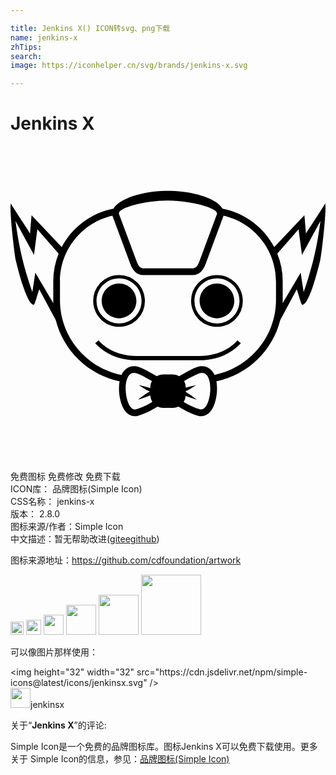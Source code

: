 ```yaml
---

title: Jenkins X() ICON转svg、png下载
name: jenkins-x
zhTips: 
search: 
image: https://iconhelper.cn/svg/brands/jenkins-x.svg

---
```


# Jenkins X  <small style="font-size: 60%;font-weight: 100"></small>

<div id="svg" class="svg-wrap">
<svg role="img" viewBox="0 0 24 24" xmlns="http://www.w3.org/2000/svg"><title>Jenkins X icon</title><path d="M11.9988 3.4123c-.0652 0-.1328 0-.198.0024-1.7862.041-3.5242.5914-3.954 1.3566-1.7138.3259-3.1573 1.4314-3.9442 2.9304l-2.298-2.426-.1183 1.3977C1.31 6.35.4773 5.1286.0235 4.3778c-.1231.4442.2728 3.8864.3814 4.3306.1062.4369.8255 3.4398 1.376 3.389.0772-.0289.2244-.6348.4078-1.178l1.2601 2.344c.5866 2.3414 2.4863 4.1736 4.8616 4.666-.0507.2897-.0531.5866-.0338.8425.0507.6372.3017 1.6535 1.0428 1.7983a.8484.8484 0 00.3814-.0145c.4803-.128 1.021-.3982 1.5087-.6976.1255.058.263.0941.4103.0941h.7628a.973.973 0 00.4104-.0917c.4851.2994 1.0283.5673 1.5062.6977a.8482.8482 0 00.3814.0144c.741-.1448.9921-1.161 1.0428-1.7983.0193-.2535.017-.5528-.0338-.8425 2.3753-.4924 4.275-2.3246 4.8616-4.666l1.26-2.344c.1835.5432.3332 1.1467.408 1.178.5504.0508 1.2697-2.9521 1.376-3.389.1085-.4466.5044-3.8912.3813-4.333-.4538.7508-1.289 1.9746-1.4652 2.2956l-.1183-1.3976-2.298 2.426c-.7894-1.499-2.2329-2.6046-3.9443-2.9305-.4297-.7652-2.1677-1.3156-3.954-1.3566-.0651-.0024-.1303-.0024-.198-.0024zm0 .7483c1.9142.0169 3.8888.5962 3.7294 1.0283l-1.3445 3.6184c-.099.2631-.2317.5117-.5118.5117H10.1304c-.2824 0-.4152-.2486-.5117-.5117L8.2693 5.1865c-.1593-.4297 1.8153-1.0114 3.7295-1.026zM7.7697 5.3144a.3416.3416 0 00.0168.0531L9.1311 8.986c.169.4538.4538.8472.9921.8472h3.7512c.5383 0 .8231-.3934.992-.8472l1.3446-3.6185c.0073-.0169.0121-.0362.017-.053 2.281.5165 3.9997 2.566 3.9997 4.9967v1.4193c0 2.8146-2.0228 5.1754-4.6877 5.7065-.1086-.2366-.2704-.4345-.5045-.5552-.2776-.1448-.5842-.1328-.8714-.0217-.3018.1158-.6035.2775-.886.4345-.1424.0772-.2848.1593-.4248.239a.9548.9548 0 00-.4731-.1256h-.7628a.955.955 0 00-.4732.1255c-.14-.082-.2824-.1617-.4248-.239-.2824-.1569-.5817-.3186-.8859-.4344-.2872-.111-.5938-.1207-.8714.0217-.2341.1207-.3959.321-.5045.5552-2.6625-.531-4.6878-2.8919-4.6878-5.704v-1.4218c0-2.4308 1.7163-4.4802 3.9999-4.9968zm-7.389.4031L1.788 8.2931l.2583-1.948 1.6221 1.8563a5.6213 5.6213 0 00-.4103 2.1073v1.4218c0 .0821.0024.1618.0048.2438L1.8894 9.657l-.2245 1.4797C1.0011 9.2201.6535 7.7742.3808 5.7175zm23.2337 0c-.2679 2.0567-.6155 3.5026-1.2793 5.4192l-.227-1.4797-1.3734 2.3173c.0024-.082.0048-.1617.0048-.2438v-1.4218a5.5759 5.5759 0 00-.4128-2.1073l1.6222-1.8562.2582 1.948zM8.2694 9.8308c-.5432 0-1.038.2197-1.3929.577a1.9644 1.9644 0 00-.577 1.3952c0 .543.2198 1.038.577 1.3952.3549.3573.8473.577 1.3928.577.5456 0 1.038-.2197 1.3953-.577a1.9645 1.9645 0 00.5769-1.3952c0-.5432-.2221-1.038-.577-1.3952a1.9645 1.9645 0 00-1.3952-.577zm7.4612 0c-.5455 0-1.038.2197-1.3952.577a1.9644 1.9644 0 00-.5769 1.3952c0 .543.2221 1.038.577 1.3952.3572.3573.8496.577 1.3951.577.5432 0 1.038-.2197 1.3929-.577a1.9645 1.9645 0 00.577-1.3952c0-.5432-.2198-1.038-.577-1.3952-.3549-.3573-.8473-.577-1.3929-.577zm-7.4613.2559c.4756 0 .9028.1907 1.2142.502.3114.3115.502.7411.502 1.2143 0 .473-.193.9028-.502 1.2142a1.707 1.707 0 01-1.2142.502 1.7112 1.7112 0 01-1.2141-.502 1.7113 1.7113 0 01-.5022-1.2142c0-.4732.1908-.9028.5022-1.2142a1.7112 1.7112 0 011.2141-.5021zm7.4613 0c.4732 0 .9029.1907 1.2142.502.3114.3115.5022.7411.5022 1.2143 0 .473-.1908.9028-.5022 1.2142a1.707 1.707 0 01-1.2142.502 1.707 1.707 0 01-1.2141-.502 1.7113 1.7113 0 01-.5021-1.2142c0-.4732.1931-.9028.502-1.2142a1.707 1.707 0 011.2142-.5021zm-7.4613.3935c-.7314 0-1.3228.5913-1.3228 1.3228 0 .7314.5914 1.3228 1.3228 1.3228.7314 0 1.3252-.5914 1.3252-1.3228 0-.7315-.5938-1.3228-1.3252-1.3228zm7.4613 0c-.7314 0-1.3227.5913-1.3227 1.3228 0 .7314.5913 1.3228 1.3227 1.3228.7314 0 1.3229-.5914 1.3229-1.3228 0-.7315-.5915-1.3228-1.3229-1.3228zm-9.023 4.328l-.2535.2125c.35.3983 1.3445 1.3035 3.167 1.3035H14.3813c1.82 0 2.817-.9052 3.167-1.3035l-.2534-.2125c-.309.3525-1.2166 1.1877-2.9136 1.1877H9.6211c-1.6994 0-2.6046-.8352-2.9136-1.1877zm2.6914 2.4773c.0766-.0012.161.0146.2535.0501.2897.111.6662.3138 1.12.572a.9495.9495 0 00-.1206.466v.0627c-.2149-.0676-.507-.14-.8811-.2269.6204.391.432.2897.8497.4973-.4635.2752-.2535.1376-.898.6228.3935-.1304.7024-.2366.9294-.3283a.9562.9562 0 00.1496.4997c-.3693.2196-.8159.449-1.2335.56-.8393.2244-1.182-2.76-.169-2.7754zm5.2015 0c1.0115.0154.6708 2.9998-.1685 2.7754-.4152-.111-.8642-.3404-1.236-.56a.9854.9854 0 00.1497-.4708c.2173.0845.5045.1835.857.2994-.6252-.4683-.449-.3573-.8546-.5963v-.0483c.3621-.1786.21-.099.8063-.4755-.3331.0773-.601.1449-.8063.2052v-.041a.9494.9494 0 00-.1206-.466c.4562-.2582.8303-.461 1.12-.572.0923-.0355.1765-.0513.253-.0501"/></svg>
</div>
<detail full-name='jenkins-x'></detail>

<div class="detail-page">
<p>
<span><span class="badge-success badge">免费图标</span> <span class="badge-success badge">免费修改</span>  <span class="badge-success badge">免费下载</span> </span>
<br/>
<span>
ICON库：
<span class="badge-secondary badge">品牌图标(Simple Icon)</span> 
</span>
<br/>
<span>
CSS名称：
<span class="badge-secondary badge">jenkins-x</span> 
</span>

<br/>
<span>
版本：
<span class="badge-secondary badge">2.8.0</span> 
</span>
<br/>
<span>图标来源/作者：<span class="badge-light badge">Simple Icon</span></span> 
<br/>
<span class="zh-detail">中文描述：暂无<span class="help-link"><span>帮助改进</span>(<a href="https://gitee.com/liuwave/icon-helper/edit/master/json/brands/jenkins-x.json" target="_blank" rel="noopener noreferrer">gitee</a><a href="https://github.com/liuwave/icon-helper/edit/master/json/brands/jenkins-x.json" target="_blank" rel="noopener noreferrer">github</a></span>)</span><br/>
</p>
</div><div class="description description alert alert-light"><p>图标来源地址：<a href="https://github.com/cdfoundation/artwork" target="_blank" rel="noopener noreferrer">https://github.com/cdfoundation/artwork</a></p></div>
<div class="alert alert-dark">
<img height="21" width="21" src="https://cdn.jsdelivr.net/npm/simple-icons@latest/icons/jenkinsx.svg" />
<img height="24" width="24" src="https://cdn.jsdelivr.net/npm/simple-icons@latest/icons/jenkinsx.svg" />
<img height="32" width="32" src="https://cdn.jsdelivr.net/npm/simple-icons@latest/icons/jenkinsx.svg" />
<img height="48" width="48" src="https://cdn.jsdelivr.net/npm/simple-icons@latest/icons/jenkinsx.svg" />
<img height="64" width="64" src="https://cdn.jsdelivr.net/npm/simple-icons@latest/icons/jenkinsx.svg" />
<img height="96" width="96" src="https://cdn.jsdelivr.net/npm/simple-icons@latest/icons/jenkinsx.svg" />

</div>
<div>
  <p>可以像图片那样使用：    
  </p>
  <div class="alert alert-primary" style="font-size: 14px">
    &lt;img height="32" width="32" src="https://cdn.jsdelivr.net/npm/simple-icons@latest/icons/jenkinsx.svg" /&gt;
    <copy-btn content='<img height="32" width="32" src="https://cdn.jsdelivr.net/npm/simple-icons@latest/icons/jenkinsx.svg" />'></copy-btn>
  </div>
  <div class="alert alert-secondary">
    <img height="32" width="32" src="https://cdn.jsdelivr.net/npm/simple-icons@latest/icons/jenkinsx.svg" />jenkinsx
    <copy-btn content="jenkinsx" btn-title="复制图标名称"></copy-btn>
  </div>
</div>
<div class="icon-detail__container">
<p>关于“<b>Jenkins X</b>”的评论:</p>
</div>
<Vssue title="关于“Jenkins X”的评论" />
<div><p>Simple Icon是一个免费的品牌图标库。图标Jenkins X可以免费下载使用。更多关于  Simple Icon的信息，参见：<a target="_blank" href="https://iconhelper.cn/brands.html">品牌图标(Simple Icon)</a>
</p></div>
